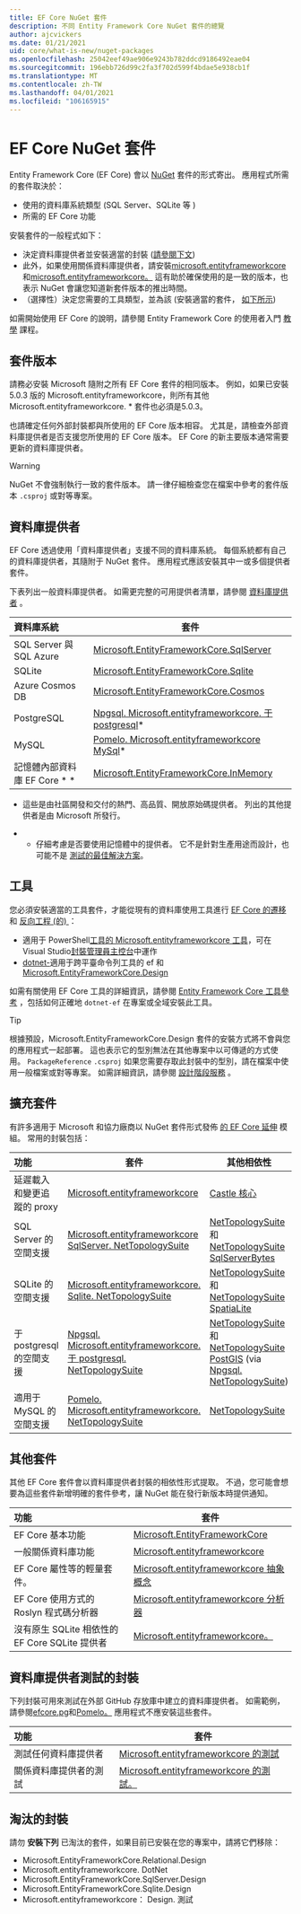 ```yaml
---
title: EF Core NuGet 套件
description: 不同 Entity Framework Core NuGet 套件的總覽
author: ajcvickers
ms.date: 01/21/2021
uid: core/what-is-new/nuget-packages
ms.openlocfilehash: 25042eef49ae906e9243b782ddcd9186492eae04
ms.sourcegitcommit: 196ebb726d99c2fa3f702d599f4bdae5e938cb1f
ms.translationtype: MT
ms.contentlocale: zh-TW
ms.lasthandoff: 04/01/2021
ms.locfileid: "106165915"
---
```

# <a name="ef-core-nuget-packages"></a>EF Core NuGet 套件

Entity Framework Core (EF Core) 會以 [NuGet](https://www.nuget.org/) 套件的形式寄出。 應用程式所需的套件取決於：

- 使用的資料庫系統類型 (SQL Server、SQLite 等 ) 
- 所需的 EF Core 功能

安裝套件的一般程式如下：

- 決定資料庫提供者並安裝適當的封裝 ([請參閱下文](#database-providers)) 
- 此外，如果使用關係資料庫提供者，請安裝[microsoft.entityframeworkcore](https://www.nuget.org/packages/Microsoft.EntityFrameworkCore/)和[microsoft.entityframeworkcore。](https://www.nuget.org/packages/Microsoft.EntityFrameworkCore.Relational/) 這有助於確保使用的是一致的版本，也表示 NuGet 會讓您知道新套件版本的推出時間。
- （選擇性）決定您需要的工具類型，並為該 (安裝適當的套件， [如下所示](#tools)) 

如需開始使用 EF Core 的說明，請參閱 Entity Framework Core 的使用者入門 [教學](xref:core/get-started/overview/first-app) 課程。

## <a name="package-versions"></a>套件版本

請務必安裝 Microsoft 隨附之所有 EF Core 套件的相同版本。 例如，如果已安裝5.0.3 版的 Microsoft.entityframeworkcore，則所有其他 Microsoft.entityframeworkcore. * 套件也必須是5.0.3。

也請確定任何外部封裝都與所使用的 EF Core 版本相容。 尤其是，請檢查外部資料庫提供者是否支援您所使用的 EF Core 版本。 EF Core 的新主要版本通常需要更新的資料庫提供者。

> [!WARNING]
> NuGet 不會強制執行一致的套件版本。 請一律仔細檢查您在檔案中參考的套件版本 `.csproj` 或對等專案。

## <a name="database-providers"></a>資料庫提供者

EF Core 透過使用「資料庫提供者」支援不同的資料庫系統。 每個系統都有自己的資料庫提供者，其隨附于 NuGet 套件。 應用程式應該安裝其中一或多個提供者套件。

下表列出一般資料庫提供者。 如需更完整的可用提供者清單，請參閱 [資料庫提供者](xref:core/providers/index) 。

| 資料庫系統                   | 套件
|:----------------------------------|----------------------
| SQL Server 與 SQL Azure          | [Microsoft.EntityFrameworkCore.SqlServer](https://www.nuget.org/packages/Microsoft.EntityFrameworkCore.SqlServer)
| SQLite                            | [Microsoft.EntityFrameworkCore.Sqlite](https://www.nuget.org/packages/Microsoft.EntityFrameworkCore.Sqlite)
| Azure Cosmos DB                   | [Microsoft.EntityFrameworkCore.Cosmos](https://www.nuget.org/packages/Microsoft.EntityFrameworkCore.Cosmos)
| PostgreSQL                        | [Npgsql. Microsoft.entityframeworkcore. 于 postgresql](https://www.nuget.org/packages/Npgsql.EntityFrameworkCore.PostgreSQL/)*
| MySQL                             | [Pomelo. Microsoft.entityframeworkcore MySql](https://www.nuget.org/packages/Pomelo.EntityFrameworkCore.MySql/)*
| 記憶體內部資料庫 EF Core * *      | [Microsoft.EntityFrameworkCore.InMemory](https://www.nuget.org/packages/Microsoft.EntityFrameworkCore.InMemory)

* 這些是由社區開發和交付的熱門、高品質、開放原始碼提供者。 列出的其他提供者是由 Microsoft 所發行。

* * 仔細考慮是否要使用記憶體中的提供者。 它不是針對生產用途而設計，也可能不是 [測試的最佳解決方案](xref:core/testing/index)。

## <a name="tools"></a>工具

您必須安裝適當的工具套件，才能從現有的資料庫使用工具進行 [EF Core 的遷移](xref:core/managing-schemas/migrations/index) 和 [反向工程 (的) ](xref:core/managing-schemas/scaffolding) ：

- 適用于 PowerShell[工具的 Microsoft.entityframeworkcore 工具](https://www.nuget.org/packages/Microsoft.EntityFrameworkCore.Tools/)，可在 Visual Studio[封裝管理員主控台](/nuget/consume-packages/install-use-packages-powershell)中運作
- [dotnet-](https://www.nuget.org/packages/dotnet-ef/)適用于跨平臺命令列工具的 ef 和[Microsoft.EntityFrameworkCore.Design](https://www.nuget.org/packages/Microsoft.EntityFrameworkCore.Design/)

如需有關使用 EF Core 工具的詳細資訊，請參閱 [Entity Framework Core 工具參考](xref:core/cli/index) ，包括如何正確地 `dotnet-ef` 在專案或全域安裝此工具。

> [!TIP]
> 根據預設，Microsoft.EntityFrameworkCore.Design 套件的安裝方式將不會與您的應用程式一起部署。 這也表示它的型別無法在其他專案中以可傳遞的方式使用。 `PackageReference` `.csproj` 如果您需要存取此封裝中的型別，請在檔案中使用一般檔案或對等專案。 如需詳細資訊，請參閱 [設計階段服務](xref:core/cli/services) 。

## <a name="extension-packages"></a>擴充套件

有許多適用于 Microsoft 和協力廠商以 NuGet 套件形式發佈 [的 EF Core 延伸](xref:core/extensions/index) 模組。 常用的封裝包括：

| 功能                                | 套件 | 其他相依性
|:---------------------------------------------|---------|------------------------
| 延遲載入和變更追蹤的 proxy | [Microsoft.entityframeworkcore](https://www.nuget.org/packages/Microsoft.EntityFrameworkCore.Proxies/) | [Castle 核心](https://www.nuget.org/packages/Castle.Core/)
| SQL Server 的空間支援               | [Microsoft.entityframeworkcore SqlServer. NetTopologySuite](https://www.nuget.org/packages/Microsoft.EntityFrameworkCore.Sqlite.NetTopologySuite/) | [NetTopologySuite](https://www.nuget.org/packages/NetTopologySuite/) 和 [NetTopologySuite SqlServerBytes](https://www.nuget.org/packages/NetTopologySuite.IO.SqlServerBytes/)
| SQLite 的空間支援                   | [Microsoft.entityframeworkcore. Sqlite. NetTopologySuite](https://www.nuget.org/packages/Microsoft.EntityFrameworkCore.Sqlite.NetTopologySuite/) | [NetTopologySuite](https://www.nuget.org/packages/NetTopologySuite/) 和 [NetTopologySuite SpatiaLite](https://www.nuget.org/packages/NetTopologySuite.IO.SpatiaLite/)
| 于 postgresql 的空間支援               | [Npgsql. Microsoft.entityframeworkcore. 于 postgresql. NetTopologySuite](https://www.nuget.org/packages/Npgsql.EntityFrameworkCore.PostgreSQL.NetTopologySuite) | [NetTopologySuite](https://www.nuget.org/packages/NetTopologySuite/) 和 [NetTopologySuite PostGIS](https://www.nuget.org/packages/NetTopologySuite.IO.PostGIS/) (via [Npgsql. NetTopologySuite](https://www.nuget.org/packages/Npgsql.NetTopologySuite/)) 
| 適用于 MySQL 的空間支援                    | [Pomelo. Microsoft.entityframeworkcore. NetTopologySuite](https://www.nuget.org/packages/Pomelo.EntityFrameworkCore.MySql.NetTopologySuite) | [NetTopologySuite](https://www.nuget.org/packages/NetTopologySuite/)

## <a name="other-packages"></a>其他套件

其他 EF Core 套件會以資料庫提供者封裝的相依性形式提取。 不過，您可能會想要為這些套件新增明確的套件參考，讓 NuGet 能在發行新版本時提供通知。

| 功能                                              | 套件
|:-----------------------------------------------------------|--------
| EF Core 基本功能                                | [Microsoft.EntityFrameworkCore](https://www.nuget.org/packages/Microsoft.EntityFrameworkCore/)
| 一般關係資料庫功能                   | [Microsoft.entityframeworkcore](https://www.nuget.org/packages/Microsoft.EntityFrameworkCore.Relational/)
| EF Core 屬性等的輕量套件。           | [Microsoft.entityframeworkcore 抽象概念](https://www.nuget.org/packages/Microsoft.EntityFrameworkCore.Abstractions/)
| EF Core 使用方式的 Roslyn 程式碼分析器                    | [Microsoft.entityframeworkcore 分析器](https://www.nuget.org/packages/Microsoft.EntityFrameworkCore.Analyzers/)
| 沒有原生 SQLite 相依性的 EF Core SQLite 提供者 | [Microsoft.entityframeworkcore。](https://www.nuget.org/packages/Microsoft.EntityFrameworkCore.Sqlite.Core/)

## <a name="packages-for-database-provider-testing"></a>資料庫提供者測試的封裝

下列封裝可用來測試在外部 GitHub 存放庫中建立的資料庫提供者。 如需範例，請參閱[efcore.pg](https://github.com/npgsql/efcore.pg)和[Pomelo。](https://github.com/PomeloFoundation/Pomelo.EntityFrameworkCore.MySql) 應用程式不應安裝這些套件。

| 功能                                              | 套件
|:-----------------------------------------------------------|--------
| 測試任何資料庫提供者                            | [Microsoft.entityframeworkcore 的測試](https://www.nuget.org/packages/Microsoft.EntityFrameworkCore.Specification.Tests/)
| 關係資料庫提供者的測試                    | [Microsoft.entityframeworkcore 的測試。](https://www.nuget.org/packages/Microsoft.EntityFrameworkCore.Relational.Specification.Tests/)

## <a name="obsolete-packages"></a>淘汰的封裝

請勿 **安裝下列** 已淘汰的套件，如果目前已安裝在您的專案中，請將它們移除：

- Microsoft.EntityFrameworkCore.Relational.Design
- Microsoft.entityframeworkcore. DotNet
- Microsoft.EntityFrameworkCore.SqlServer.Design
- Microsoft.EntityFrameworkCore.Sqlite.Design
- Microsoft.entityframeworkcore： Design. 測試
